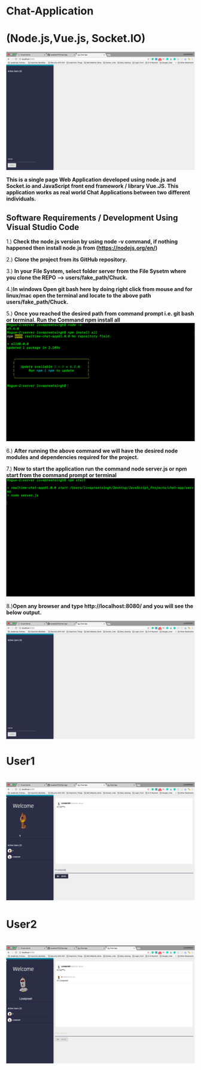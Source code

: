 # Chat-Application
# (Node.js,Vue.js, Socket.IO)

![Project Logo](https://github.com/loveshah751/Chat-App/blob/master/client/img/output.png)

**This is a single page Web Application developed using node.js and Socket.io and JavaScript front end framework / library Vue.JS. This application works as real world Chat Applications between two different individuals.**

## Software Requirements / Development Using Visual Studio Code
1.) **Check the node.js version by using node -v command, if nothing happened then install node.js from (https://nodejs.org/en/)**

2.) **Clone the project from its GitHub repository.**

3.) **In your File System, select folder server from the File Sysetm where you clone the REPO --> users/fake_path/Chuck.**

4.)**In windows Open git bash here by doing right click from mouse and for linux/mac open the terminal and locate to the above path users/fake_path/Chuck.**

5.) **Once you reached the desired path from command prompt i.e. git bash or terminal. Run the Command npm install all**
![Project Logo](https://github.com/loveshah751/Chat-App/blob/master/client/img/npm_install.png)

6.) **After running the above command we will have the desired node modules and dependencies required for the project.**

7.) **Now to start the application run the command node server.js or npm start from the command prompt or terminal**
![Project Logo](https://github.com/loveshah751/Chat-App/blob/master/client/img/start.png)

8.)**Open any browser and type http://localhost:8080/ and you will see the below output.**

![Project Logo](https://github.com/loveshah751/Chat-App/blob/master/client/img/output.png)

# User1

# ![Project Logo](https://github.com/loveshah751/Chat-App/blob/master/client/img/v.png)

# User2

# ![Project Logo](https://github.com/loveshah751/Chat-App/blob/master/client/img/Lovepreet.png)









